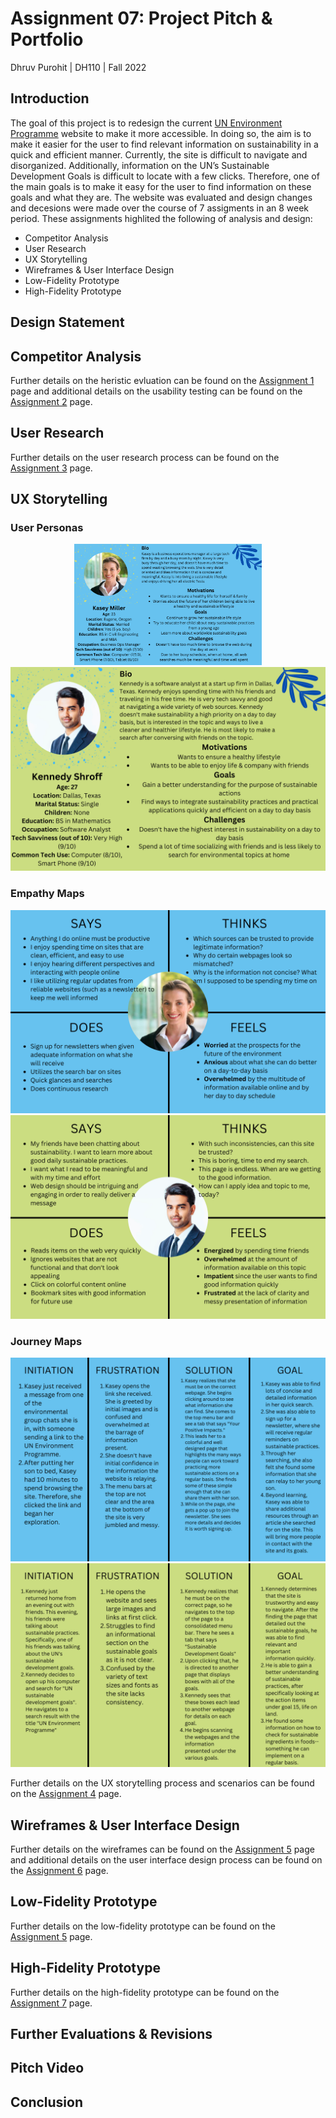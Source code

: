 # Assignment 07: Project Pitch & Portfolio

Dhruv Purohit | DH110 | Fall 2022

## Introduction
The goal of this project is to redesign the current [UN Environment Programme](https://www.unep.org) website to make it more accessible. In doing so, the aim is to make it easier for the user to find relevant information on sustainability in a quick and efficient manner. Currently, the site is difficult to navigate and disorganized. Additionally, information on the UN’s Sustainable Development Goals is difficult to locate with a few clicks. Therefore, one of the main goals is to make it easy for the user to find information on these goals and what they are. The website was evaluated and design changes and decesions were made over the course of 7 assigments in an 8 week period. These assignments highlited the following of analysis and design: 
* Competitor Analysis
* User Research 
* UX Storytelling
* Wireframes & User Interface Design
* Low-Fidelity Prototype
* High-Fidelity Prototype



## Design Statement


 
## Competitor Analysis


Further details on the heristic evluation can be found on the [Assignment 1](https://github.com/dpurohit108/DH110-F22-DHRUVP/blob/main/Assignments/Assignment01.md) page and additional details on the usability testing can be found on the [Assignment 2](https://github.com/dpurohit108/DH110-F22-DHRUVP/blob/main/Assignments/Assignment02.md) page. 
## User Research


Further details on the user research process can be found on the [Assignment 3](https://github.com/dpurohit108/DH110-F22-DHRUVP/blob/main/Assignments/Assignment03.md) page. 
## UX Storytelling

### User Personas

<p align="center">
  <img src="1.png" alt="Kasey User Persona" width="300px"/>
  <img src="4.png" alt="Kennedy User Persona width="300px"/>
</p>

### Empathy Maps

<p align="center">
  <img src="2.png" alt="Kasey Empathy Map"/>
  <img src="5.png" alt="Kennedy Empathy Map"/>
</p>

### Journey Maps

<p align="center">
  <img src="3.png" alt="Kasey Journey"/>
  <img src="6.png" alt="Kennedy Journey"/>
</p>

Further details on the UX storytelling process and scenarios can be found on the [Assignment 4](https://github.com/dpurohit108/DH110-F22-DHRUVP/blob/main/Assignments/Assignment04.md) page. 
## Wireframes & User Interface Design


Further details on the wireframes can be found on the [Assignment 5](https://github.com/dpurohit108/DH110-F22-DHRUVP/blob/main/Assignments/Assignment05.md) page and additional details on the user interface design process can be found on the [Assignment 6](https://github.com/dpurohit108/DH110-F22-DHRUVP/blob/main/Assignments/Assignment06.md) page. 
## Low-Fidelity Prototype


Further details on the low-fidelity prototype can be found on the [Assignment 5](https://github.com/dpurohit108/DH110-F22-DHRUVP/blob/main/Assignments/Assignment05.md) page. 
## High-Fidelity Prototype


Further details on the high-fidelity prototype can be found on the [Assignment 7](https://github.com/dpurohit108/DH110-F22-DHRUVP/blob/main/Assignments/Assignment07.md) page. 
## Further Evaluations & Revisions


## Pitch Video


## Conclusion
